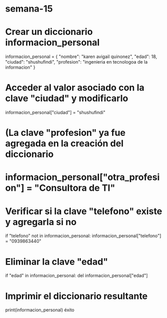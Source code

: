# semana-15
# Crear un diccionario informacion_personal
informacion_personal = {
    "nombre": "karen avigail quinonez",
    "edad": 18,
    "ciudad": "shushufindi",
    "profesion": "ingenieria en tecnologoa de la informacion"
}

# Acceder al valor asociado con la clave "ciudad" y modificarlo
informacion_personal["ciudad"] = "shushufindi"

# (La clave "profesion" ya fue agregada en la creación del diccionario
# informacion_personal["otra_profesion"] = "Consultora de TI"

# Verificar si la clave "telefono" existe y agregarla si no
if "telefono" not in informacion_personal:
    informacion_personal["telefono"] = "0939863440"

# Eliminar la clave "edad"
if "edad" in informacion_personal:
    del informacion_personal["edad"]

# Imprimir el diccionario resultante
print(informacion_personal)
éxito
